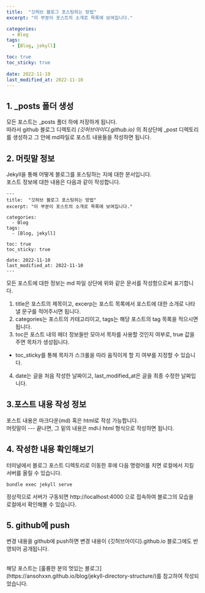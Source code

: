 ```yaml
---
title:  "깃허브 블로그 포스팅하는 방법"
excerpt: "이 부분이 포스트의 소개로 목록에 보여집니다."

categories:
  - Blog
tags:
  - [Blog, jekyll]

toc: true
toc_sticky: true
 
date: 2022-11-10
last_modified_at: 2022-11-10
---
```


## 1. _posts 폴더 생성
모든 포스트는 _posts 폴더 하에 저장하게 됩니다.  
따라서 github 블로그 디렉토리 *(깃허브아이디.github.io)* 의 최상단에 _post 디렉토리를 생성하고 그 안에 md파일로 포스트 내용들을 작성하면 됩니다.


## 2. 머릿말 정보
Jekyll을 통해 어떻게 블로그를 포스팅하는 지에 대한 문서입니다.  
포스트 정보에 대한 내용은 다음과 같이 작성합니다.  
```
---
title:  "깃허브 블로그 포스팅하는 방법"
excerpt: "이 부분이 포스트의 소개로 목록에 보여집니다."

categories:
  - Blog
tags:
  - [Blog, jekyll]

toc: true
toc_sticky: true
 
date: 2022-11-10
last_modified_at: 2022-11-10
---
```
 

모든 포스트에 대한 정보는 md 파일 상단에 위와 같은 문서를 작성함으로써 표기합니다.  
1. title은 포스트의 제목이고, excerp는 포스트 목록에서 포스트에 대한 소개로 나타낼 문구를 적어주시면 됩니다.  
2. categories는 포스트의 카테고리이고, tags는 해당 포스트의 tag 목록을 적으시면 됩니다.  
3. toc은 포스트 내의 헤더 정보들만 모아서 목차를 사용할 것인지 여부로, true 값을 주면 목차가 생성됩니다.   
  - toc_sticky를 통해 목차가 스크롤을 따라 움직이게 할 지 여부를 지정할 수 있습니다.  
4. date는 글을 처음 작성한 날짜이고, last_modified_at은 글을 최종 수정한 날짜입니다.


## 3.포스트 내용 작성 정보
포스트 내용은 마크다운(md) 혹은 html로 작성 가능합니다.  
머릿말이 --- 끝나면, 그 밑의 내용은 md나 html 형식으로 작성하면 됩니다.  


## 4. 작성한 내용 확인해보기
터미널에서 블로그 포스트 디렉토리로 이동한 후에 다음 명령어를 치면 로컬에서 지킬 서버를 올릴 수 있습니다.
```shell
bundle exec jekyll serve
```

정상적으로 서버가 구동되면 http://localhost:4000 으로 접속하여 블로그의 모습을 로컬에서 확인해볼 수 있습니다.

## 5. github에 push
변경 내용을 github에 push하면 변경 내용이 {깃허브아이디}.github.io 블로그에도 반영되어 공개됩니다.

<br/>
해당 포스트는 [훌륭한 분의 멋있는 블로그](https://ansohxxn.github.io/blog/jekyll-directory-structure/)를 참고하여 작성되었습니다. 